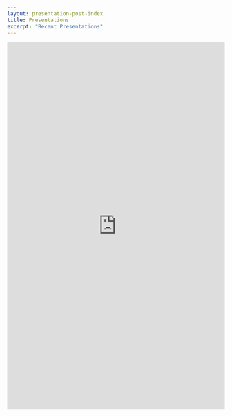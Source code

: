 ```yaml
---
layout: presentation-post-index
title: Presentations
excerpt: "Recent Presentations"
---
```


<embed src="https://yourusername.github.io/documents/throolin_writingproject.pdf" width="100%" height="850px"/>
